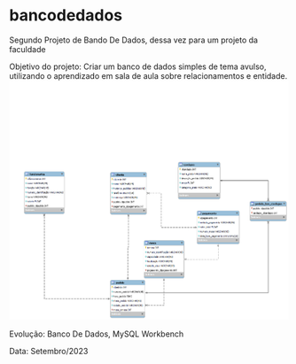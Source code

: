 # bancodedados

Segundo Projeto de Bando De Dados, dessa vez para um projeto da faculdade

Objetivo do projeto: Criar um banco de dados simples de tema avulso, utilizando o aprendizado em sala de aula sobre relacionamentos e entidade.
<img src= "projeto_bancodedados.png">

Evolução: Banco De Dados, MySQL Workbench

Data: Setembro/2023

